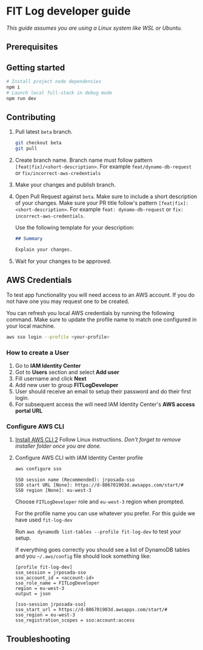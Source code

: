 # FIT Log developer guide

_This guide assumes you are using a Linux system like WSL or Ubuntu._

## Prerequisites

## Getting started

```bash
# Install project node dependencies
npm i
# Launch local full-stack in debug mode
npm run dev
```

## Contributing

1. Pull latest `beta` branch.

   ```bash
   git checkout beta
   git pull
   ```

2. Create branch name. Branch name must follow pattern `[feat|fix]/<short-description>`. For example `feat/dynamo-db-request` or `fix/incorrect-aws-credentials`

3. Make your changes and publish branch.

4. Open Pull Request against `beta`. Make sure to include a short description of your changes. Make sure your PR title follow's pattern `[feat|fix]: <short-description>`. For example `feat: dynamo-db-request` or `fix: incorrect-aws-credentials`.

   Use the following template for your description:

   ```markdown
   ## Summary

   Explain your changes.
   ```

5. Wait for your changes to be approved.

## AWS Credentials

To test app functionality you will need access to an AWS account. If you do not have one you may request one to be created.

You can refresh you local AWS credentials by running the following command. Make sure to update the profile name to match one configured in your local machine.

```bash
aws sso login --profile <your-profile>
```

### How to create a User

1. Go to **IAM Identity Center**
2. Got to **Users** section and select **Add user**
3. Fill username and click **Next**
4. Add new user to group **FITLogDeveloper**
5. User should receive an email to setup their password and do their first login.
6. For subsequent access the will need IAM Identity Center's **AWS access portal URL**

### Configure AWS CLI

1. [Install AWS CLI 2](https://docs.aws.amazon.com/cli/latest/userguide/getting-started-install.html) Follow Linux instructions. _Don't forget to remove installer folder once you are done._

2. Configure AWS CLI with IAM Identity Center profile

   ```bash
   aws configure sso
   ```

   ```
   SSO session name (Recommended): jrposada-sso
   SSO start URL [None]: https://d-806701903d.awsapps.com/start/#
   SSO region [None]: eu-west-3
   ```

   Choose `FITLogDeveloper` role and `eu-west-3` region when prompted.

   For the profile name you can use whatever you prefer. For this guide we have used `fit-log-dev`

   Run `aws dynamodb list-tables --profile fit-log-dev` to test your setup.

   If everything goes correctly you should see a list of DynamoDB tables and you `~/.aws/config` file should look something like:

   ```
   [profile fit-log-dev]
   sso_session = jrposada-sso
   sso_account_id = <account-id>
   sso_role_name = FITLogDeveloper
   region = eu-west-3
   output = json

   [sso-session jrposada-sso]
   sso_start_url = https://d-806701903d.awsapps.com/start/#
   sso_region = eu-west-3
   sso_registration_scopes = sso:account:access
   ```

## Troubleshooting
